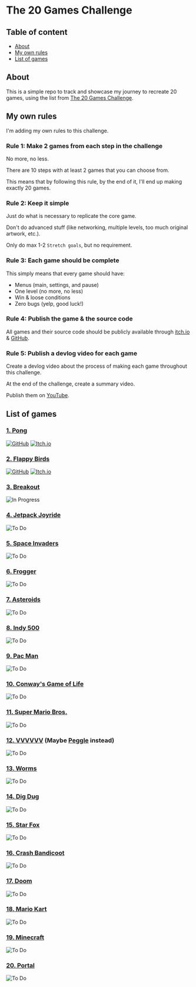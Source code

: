 # The 20 Games Challenge

## Table of content

- [About](#about)
- [My own rules](#my-own-rules)
- [List of games](#list-of-games)

## About

This is a simple repo to track and showcase my journey to recreate 20 games, using the list from [The 20 Games Challenge](https://20_games_challenge.gitlab.io/).

## My own rules

I'm adding my own rules to this challenge.

### Rule 1: Make 2 games from each step in the challenge

No more, no less.

There are 10 steps with at least 2 games that you can choose from.

This means that by following this rule, by the end of it, I'll end up making exactly 20 games.

### Rule 2: Keep it simple

Just do what is necessary to replicate the core game.

Don't do advanced stuff (like networking, multiple levels, too much original artwork, etc.).

Only do max 1-2 `Stretch goals`, but no requirement.

### Rule 3: Each game should be complete

This simply means that every game should have:

- Menus (main, settings, and pause)
- One level (no more, no less)
- Win & loose conditions
- Zero bugs (yelp, good luck!)

### Rule 4: Publish the game & the source code

All games and their source code should be publicly available through [itch.io](https://brallex.itch.io/) & [GitHub](https://github.com/Alexander-Jordan).

### Rule 5: Publish a devlog video for each game

Create a devlog video about the process of making each game throughout this challenge.

At the end of the challenge, create a summary video.

Publish them on [YouTube](https://www.youtube.com/@bbitofficial).

## List of games

### [1. Pong](https://20_games_challenge.gitlab.io/games/pong/)

[![GitHub](https://img.shields.io/badge/github-%23121011.svg?style=for-the-badge&logo=github&logoColor=white)](https://github.com/Alexander-Jordan/pong-godot)
[![Itch.io](https://img.shields.io/badge/Itch-%23FF0B34.svg?style=for-the-badge&logo=Itch.io&logoColor=white)](https://brallex.itch.io/pong)

### [2. Flappy Birds](https://20_games_challenge.gitlab.io/games/flappy/)

[![GitHub](https://img.shields.io/badge/github-%23121011.svg?style=for-the-badge&logo=github&logoColor=white)](https://github.com/Alexander-Jordan/flappy-bird-godot)
[![Itch.io](https://img.shields.io/badge/Itch-%23FF0B34.svg?style=for-the-badge&logo=Itch.io&logoColor=white)](https://brallex.itch.io/flappy-bird)

### [3. Breakout](https://20_games_challenge.gitlab.io/games/breakout/)

![In Progress](https://img.shields.io/badge/in_progress-orange?style=for-the-badge)

### [4. Jetpack Joyride](https://20_games_challenge.gitlab.io/games/jetpack/)

![To Do](https://img.shields.io/badge/to_do-gray?style=for-the-badge)

### [5. Space Invaders](https://20_games_challenge.gitlab.io/games/invaders/)

![To Do](https://img.shields.io/badge/to_do-gray?style=for-the-badge)

### [6. Frogger](https://20_games_challenge.gitlab.io/games/frogger/)

![To Do](https://img.shields.io/badge/to_do-gray?style=for-the-badge)

### [7. Asteroids](https://20_games_challenge.gitlab.io/games/asteroids/)

![To Do](https://img.shields.io/badge/to_do-gray?style=for-the-badge)

### [8. Indy 500](https://20_games_challenge.gitlab.io/games/indy/)

![To Do](https://img.shields.io/badge/to_do-gray?style=for-the-badge)

### [9. Pac Man](https://20_games_challenge.gitlab.io/games/pacman/)

![To Do](https://img.shields.io/badge/to_do-gray?style=for-the-badge)

### [10. Conway's Game of Life](https://20_games_challenge.gitlab.io/games/life/)

![To Do](https://img.shields.io/badge/to_do-gray?style=for-the-badge)

### [11. Super Mario Bros.](https://20_games_challenge.gitlab.io/games/mario/)

![To Do](https://img.shields.io/badge/to_do-gray?style=for-the-badge)

### [12. VVVVVV](https://20_games_challenge.gitlab.io/games/vvvvvv/) (Maybe [Peggle](https://en.wikipedia.org/wiki/Peggle) instead)

![To Do](https://img.shields.io/badge/to_do-gray?style=for-the-badge)

### [13. Worms](https://20_games_challenge.gitlab.io/games/worms/)

![To Do](https://img.shields.io/badge/to_do-gray?style=for-the-badge)

### [14. Dig Dug](https://20_games_challenge.gitlab.io/games/dig_dug/)

![To Do](https://img.shields.io/badge/to_do-gray?style=for-the-badge)

### [15. Star Fox](https://20_games_challenge.gitlab.io/games/star_fox/)

![To Do](https://img.shields.io/badge/to_do-gray?style=for-the-badge)

### [16. Crash Bandicoot](https://20_games_challenge.gitlab.io/games/crash/)

![To Do](https://img.shields.io/badge/to_do-gray?style=for-the-badge)

### [17. Doom](https://20_games_challenge.gitlab.io/games/doom/)

![To Do](https://img.shields.io/badge/to_do-gray?style=for-the-badge)

### [18. Mario Kart](https://20_games_challenge.gitlab.io/games/mario_kart/)

![To Do](https://img.shields.io/badge/to_do-gray?style=for-the-badge)

### [19. Minecraft](https://20_games_challenge.gitlab.io/games/minecraft/)

![To Do](https://img.shields.io/badge/to_do-gray?style=for-the-badge)

### [20. Portal](https://20_games_challenge.gitlab.io/games/portal/)

![To Do](https://img.shields.io/badge/to_do-gray?style=for-the-badge)
